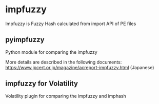 # impfuzzy
  Impfuzzy is Fuzzy Hash calculated from import API of PE files

## pyimpfuzzy
  Python module for comparing the impfuzzy

  More details are described in the following documents:   
  https://www.jpcert.or.jp/magazine/acreport-impfuzzy.html (Japanese)

## impfuzzy for Volatility
  Volatility plugin for comparing the impfuzzy and imphash
